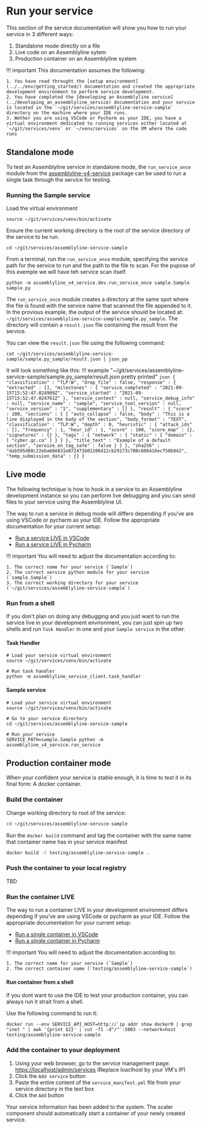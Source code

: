 # Run your service

This section of the service documentation will show you how to run your service in 3 different ways:

1. Standalone mode directly on a file
2. Live code on an Assemblyline sytem
3. Production container on an Assemblyline system

!!! important
    This documentation assumes the following:

    1. You have read throught the [setup environment](../../env/getting_started/) documentation and created the appropriate development environment to perform service development.
    2. You have completed the [developing an Assemblyline service](../developing_an_assemblyline_service) documentation and your service is located in the `~/git/services/assemblyline-service-sample` directory on the machine where your IDE runs.
    3. Wether you are using VSCode or Pycharm as your IDE, you have a virtual environment dedicated to running services either located at `~/git/services/venv` or `~/venv/services` on the VM where the code runs

## Standalone mode
To test an Assemblyline service in standalone mode, the `run_service_once` module from the [assemblyline-v4-service](https://pypi.org/project/assemblyline-v4-service/) package can be used to run a single task through the service for testing.

### Running the Sample service
Load the virtual environment

```shell
source ~/git/services/venv/bin/activate
```

Ensure the current working directory is the root of the service directory of the service to be run.

```shell
cd ~/git/services/assemblyline-service-sample
```

From a terminal, run the `run_service_once` module, specifying the service path for the service to run and the path to the file to scan. For the pupose of this exemple we will have teh service scan itself.

```shell
python -m assemblyline_v4_service.dev.run_service_once sample.Sample sample.py
```

The `run_service_once` module creates a directory at the same spot where the file is found with the service name that scanned the file appended to it. In the provious example, the output of the service should be located at: `~/git/services/assemblyline-service-sample/sample.py_sample`. The directory will contain a `result.json` file containing the result from the service.

You can view the `result.json` file using the following command:

```shell
cat ~/git/services/assemblyline-service-sample/sample.py_sample/result.json | json_pp
```

It will look something like this:
!!! example "~/git/services/assemblyline-service-sample/sample.py_sample/result.json pretty printed"
    ```json
    {
        "classification" : "TLP:W",
        "drop_file" : false,
        "response" : {
            "extracted" : [],
            "milestones" : {
                "service_completed" : "2021-09-15T15:52:47.024909Z",
                "service_started" : "2021-09-15T15:52:47.024761Z"
            },
            "service_context" : null,
            "service_debug_info" : null,
            "service_name" : "sample",
            "service_tool_version" : null,
            "service_version" : "1",
            "supplementary" : []
        },
        "result" : {
            "score" : 100,
            "sections" : [
                {
                    "auto_collapse" : false,
                    "body" : "This is a line displayed in the body of the section",
                    "body_format" : "TEXT",
                    "classification" : "TLP:W",
                    "depth" : 0,
                    "heuristic" : {
                    "attack_ids" : [],
                    "frequency" : 1,
                    "heur_id" : 1,
                    "score" : 100,
                    "score_map" : {},
                    "signatures" : {}
                    },
                    "tags" : {
                    "network" : {
                        "static" : {
                            "domain" : [
                                "cyber.gc.ca"
                            ]
                        }
                    }
                    },
                    "title_text" : "Example of a default section",
                    "zeroize_on_tag_safe" : false
                }
            ]
        },
        "sha256" : "dab595d88c22eba68e831e072471b02206d12cb29173c708c606416ecf50b942",
        "temp_submission_data" : {}
    }
    ```

## Live mode
The following technique is how to hook in a service to an Assemblyline development instance so you can perform live debugging and you can send files to your service using the Assemblyline UI.

The way to run a service in debug mode will differs depending if you've are using VSCode or pycharm as your IDE. Follow the appropriate documentation for your current setup:

* [Run a service LIVE in VSCode](../../env/vscode/use_vscode/#running-live-services)
* [Run a service LIVE in Pycharm](../../env/pycharm/use_pycharm/#live-services)

!!! important
    You will need to adjust the documentation according to:

    1. The correct name for your service (`Sample`)
    2. The correct service python module for your service (`sample.Sample`)
    3. The correct working directory for your service (`~/git/services/assemblyline-service-sample`)

### Run from a shell

If you don't plan on doing any debugging and you just want to run the service live in your development environment, you can just spin up two shells and run `Task Handler` in one and your `Sample service` in the other.

#### Task Handler
```shell
# Load your service virtual environment
source ~/git/services/venv/bin/activate

# Run task handler
python -m assemblyline_service_client.task_handler
```

#### Sample service

```shell
# Load your service virtual environment
source ~/git/services/venv/bin/activate

# Go to your service directory
cd ~/git/services/assemblyline-service-sample

# Run your service
SERVICE_PATH=sample.Sample python -m assemblyline_v4_service.run_service
```

## Production container mode

When your confident your service is stable enough, it is time to test it in its final form: A docker container.

### Build the container
Change working directory to root of the service:

```bash
cd ~/git/services/assemblyline-service-sample
```

Run the `docker build` command and tag the container with the same name that container name has in your service manifest

```bash
docker build -t testing/assemblyline-service-sample .
```

### Push the container to your local registry

TBD

### Run the container LIVE
The way to run a container LIVE in your development environment differs depending if you've are using VSCode or pycharm as your IDE. Follow the appropriate documentation for your current setup:

* [Run a single container in VSCode](../../env/vscode/use_vscode/#resultsample)
* [Run a single container in Pycharm](../../env/pycharm/use_pycharm/#load-single-container-live)

!!! important
    You will need to adjust the documentation according to:

    1. The correct name for your service (`Sample`)
    2. The correct container name (`testing/assemblyline-service-sample`)

#### Run container from a shell
If you dont want to use the IDE to test your production container, you can always run it strait from a shell.

Use the following command to run it:
```shell
docker run --env SERVICE_API_HOST=http://`ip addr show docker0 | grep "inet " | awk '{print $2}' | cut -f1 -d"/"`:5003 --network=host testing/assemblyline-service-sample
```

### Add the container to your deployment

1. Using your web browser, go to the service management page: [https://localhost/admin/services](https://localhost/admin/services) (Replace loaclhost by your VM's IP)
2. Click the `Add service` button
3. Paste the entire content of the `service_manifest.yml` file from your service directory in the text box
4. Click the `Add` button

Your service information has been added to the system. The scaler component should automatically start a container of your newly created service.
